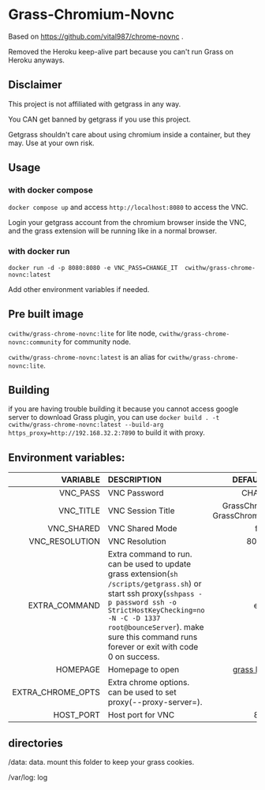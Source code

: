 # Grass-Chromium-Novnc
Based on https://github.com/vital987/chrome-novnc . 

Removed the Heroku keep-alive part because you can't run Grass on Heroku anyways.

## Disclaimer
This project is not affiliated with getgrass in any way.

You CAN get banned by getgrass if you use this project.

Getgrass shouldn't care about using chromium inside a container, but they may. Use at your own risk.

## Usage

### with docker compose
`docker compose up` and access `http://localhost:8080` to access the VNC.

Login your getgrass account from the chromium browser inside the VNC, and the grass extension will be running like in a normal browser.

### with docker run
```
docker run -d -p 8080:8080 -e VNC_PASS=CHANGE_IT  cwithw/grass-chrome-novnc:latest
```

Add other environment variables if needed.


## Pre built image
`cwithw/grass-chrome-novnc:lite` for lite node, `cwithw/grass-chrome-novnc:community` for community node.

`cwithw/grass-chrome-novnc:latest` is an alias for `cwithw/grass-chrome-novnc:lite`.

## Building
if you are having trouble building it because you cannot access google server to download Grass plugin, you can use `docker build . -t cwithw/grass-chrome-novnc:latest --build-arg https_proxy=http://192.168.32.2:7890` to build it with proxy.

## Environment variables:
|VARIABLE      |DESCRIPTION              |DEFAULT VALUE  |
|-------------:|:------------------------|:-------------:|
|VNC_PASS      |VNC Password             |CHANGE_IT      |
|VNC_TITLE     |VNC Session Title        |GrassChromiumLite or GrassChromiumCommunity       |
|VNC_SHARED    |VNC Shared Mode          |false          |
|VNC_RESOLUTION|VNC Resolution           |800x600       |
|EXTRA_COMMAND |Extra command to run. can be used to update grass extension(`sh /scripts/getgrass.sh`) or start ssh proxy(`sshpass -p password ssh -o StrictHostKeyChecking=no -N -C -D 1337 root@bounceServer`). make sure this command runs forever or exit with code 0 on success.     |exit 0               |
|HOMEPAGE      |Homepage to open         |[grass homepage](https://app.getgrass.io/)|
|EXTRA_CHROME_OPTS|Extra chrome options. can be used to set proxy(--proxy-server=).  |               |
|HOST_PORT     |Host port for VNC        |8080           |

## directories
/data: data. mount this folder to keep your grass cookies.

/var/log: log